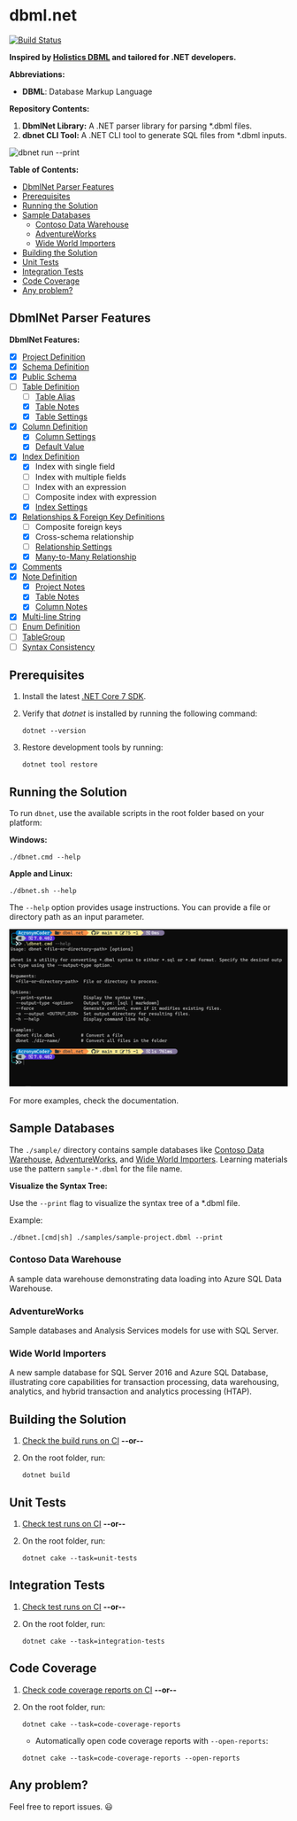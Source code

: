# dbml.net <!-- omit in toc -->

[![Build Status](https://github.com/Catalin-Andronie/dbml.net/actions/workflows/build.yml/badge.svg?branch=main)](https://github.com/Catalin-Andronie/dbml.net/actions/workflows/build.yml)

**Inspired by [Holistics DBML](https://github.com/holistics/dbml) and tailored for .NET developers.**

**Abbreviations:**

- **DBML**: Database Markup Language

**Repository Contents:**

1. **DbmlNet Library:** A .NET parser library for parsing *.dbml files.
2. **dbnet CLI Tool:** A .NET CLI tool to generate SQL files from *.dbml inputs.

![dbnet run --print](assets/cli-run-print.gif)

**Table of Contents:**

- [DbmlNet Parser Features](#dbmlnet-parser-features)
- [Prerequisites](#prerequisites)
- [Running the Solution](#running-the-solution)
- [Sample Databases](#sample-databases)
  - [Contoso Data Warehouse](#contoso-data-warehouse)
  - [AdventureWorks](#adventureworks)
  - [Wide World Importers](#wide-world-importers)
- [Building the Solution](#building-the-solution)
- [Unit Tests](#unit-tests)
- [Integration Tests](#integration-tests)
- [Code Coverage](#code-coverage)
- [Any problem?](#any-problem)

## DbmlNet Parser Features

**DbmlNet Features:**

- [X] [Project Definition](https://dbml.dbdiagram.io/docs/#project-definition)
- [X] [Schema Definition](https://dbml.dbdiagram.io/docs/#schema-definition)
- [X] [Public Schema](https://dbml.dbdiagram.io/docs/#public-schema)
- [ ] [Table Definition](https://dbml.dbdiagram.io/docs/#table-definition)
  - [ ] [Table Alias](https://dbml.dbdiagram.io/docs/#table-alias)
  - [X] [Table Notes](https://dbml.dbdiagram.io/docs/#table-notes)
  - [X] [Table Settings](https://dbml.dbdiagram.io/docs/#table-settings)
- [X] [Column Definition](https://dbml.dbdiagram.io/docs/#column-definition)
  - [X] [Column Settings](https://dbml.dbdiagram.io/docs/#column-settings)
  - [X] [Default Value](https://dbml.dbdiagram.io/docs/#default-value)
- [X] [Index Definition](https://dbml.dbdiagram.io/docs/#index-definition)
  - [X] Index with single field
  - [ ] Index with multiple fields
  - [ ] Index with an expression
  - [ ] Composite index with expression
  - [X] [Index Settings](https://dbml.dbdiagram.io/docs/#index-settings)
- [X] [Relationships & Foreign Key Definitions](https://dbml.dbdiagram.io/docs/#relationships-foreign-key-definitions)
  - [ ] Composite foreign keys
  - [X] Cross-schema relationship
  - [ ] [Relationship Settings](https://dbml.dbdiagram.io/docs/#relationship-settings)
  - [X] [Many-to-Many Relationship](https://dbml.dbdiagram.io/docs/#many-to-many-relationship)
- [X] [Comments](https://dbml.dbdiagram.io/docs/#comments)
- [X] [Note Definition](https://dbml.dbdiagram.io/docs/#note-definition)
  - [X] [Project Notes](https://dbml.dbdiagram.io/docs/#project-notes)
  - [X] [Table Notes](https://dbml.dbdiagram.io/docs/#table-notes-2)
  - [X] [Column Notes](https://dbml.dbdiagram.io/docs/#column-notes)
- [X] [Multi-line String](https://dbml.dbdiagram.io/docs/#multi-line-string)
- [ ] [Enum Definition](https://dbml.dbdiagram.io/docs/#enum-definition)
- [ ] [TableGroup](https://dbml.dbdiagram.io/docs/#tablegroup)
- [ ] [Syntax Consistency](https://dbml.dbdiagram.io/docs/#syntax-consistency)

## Prerequisites

1. Install the latest [.NET Core 7 SDK](https://dotnet.microsoft.com/download/dotnet/7.0).

2. Verify that *dotnet* is installed by running the following command:

   ```shell
   dotnet --version
   ```

3. Restore development tools by running:

   ```shell
   dotnet tool restore
   ```

## Running the Solution

To run `dbnet`, use the available scripts in the root folder based on your platform:

**Windows:**

```shell
./dbnet.cmd --help
```

**Apple and Linux:**

```shell
./dbnet.sh --help
```

The `--help` option provides usage instructions. You can provide a file or directory path as an input parameter.

![dbnet --help](assets/cli-run-help.png)

For more examples, check the documentation.

## Sample Databases

The `./sample/` directory contains sample databases like [Contoso Data Warehouse](#contoso-data-warehouse), [AdventureWorks](#adventureworks), and [Wide World Importers](#wide-world-importers). Learning materials use the pattern `sample-*.dbml` for the file name.

**Visualize the Syntax Tree:**

Use the `--print` flag to visualize the syntax tree of a *.dbml file.

Example:

```shell
./dbnet.[cmd|sh] ./samples/sample-project.dbml --print
```

### Contoso Data Warehouse

A sample data warehouse demonstrating data loading into Azure SQL Data Warehouse.

### AdventureWorks

Sample databases and Analysis Services models for use with SQL Server.

### Wide World Importers

A new sample database for SQL Server 2016 and Azure SQL Database, illustrating core capabilities for transaction processing, data warehousing, analytics, and hybrid transaction and analytics processing (HTAP).

## Building the Solution

1. [Check the build runs on CI][CI-link] **--or--**

2. On the root folder, run:

   ```shell
   dotnet build
   ```

## Unit Tests

1. [Check test runs on CI][CI-link] **--or--**

2. On the root folder, run:

   ```shell
   dotnet cake --task=unit-tests
   ```

## Integration Tests

1. [Check test runs on CI][CI-link] **--or--**

2. On the root folder, run:

   ```shell
   dotnet cake --task=integration-tests
   ```

## Code Coverage

1. [Check code coverage reports on CI][CI-link] **--or--**

2. On the root folder, run:

   ```shell
   dotnet cake --task=code-coverage-reports
   ```

   - Automatically open code coverage reports with `--open-reports`:

   ```shell
   dotnet cake --task=code-coverage-reports --open-reports
   ```

## Any problem?

Feel free to report issues. 😃

<!-- Links: -->
[CI-link]: https://github.com/Catalin-Andronie/dbml.NET/actions/workflows/build.yml
